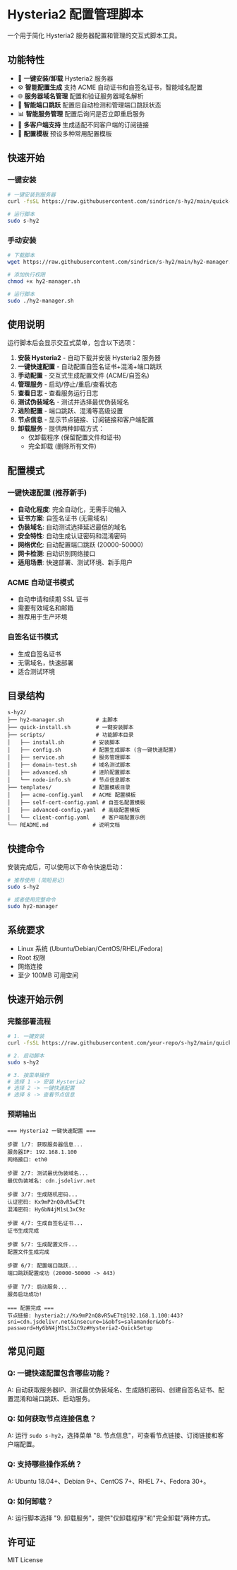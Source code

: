 # Hysteria2 配置管理脚本

一个用于简化 Hysteria2 服务器配置和管理的交互式脚本工具。

## 功能特性

- 🚀 **一键安装/卸载** Hysteria2 服务器
- ⚙️ **智能配置生成** 支持 ACME 自动证书和自签名证书，智能域名配置
- 🌐 **服务器域名管理** 配置和验证服务器域名解析
- 🔧 **智能端口跳跃** 配置后自动检测和管理端口跳跃状态
- 📊 **智能服务管理** 配置后询问是否立即重启服务
- 📱 **多客户端支持** 生成适配不同客户端的订阅链接
- 📝 **配置模板** 预设多种常用配置模板

## 快速开始

### 一键安装

```bash
# 一键安装到服务器
curl -fsSL https://raw.githubusercontent.com/sindricn/s-hy2/main/quick-install.sh | sudo bash

# 运行脚本
sudo s-hy2
```

### 手动安装

```bash
# 下载脚本
wget https://raw.githubusercontent.com/sindricn/s-hy2/main/hy2-manager.sh

# 添加执行权限
chmod +x hy2-manager.sh

# 运行脚本
sudo ./hy2-manager.sh
```

## 使用说明

运行脚本后会显示交互式菜单，包含以下选项：

1. **安装 Hysteria2** - 自动下载并安装 Hysteria2 服务器
2. **一键快速配置** - 自动配置自签名证书+混淆+端口跳跃
3. **手动配置** - 交互式生成配置文件 (ACME/自签名)
4. **管理服务** - 启动/停止/重启/查看状态
5. **查看日志** - 查看服务运行日志
6. **测试伪装域名** - 测试并选择最优伪装域名
7. **进阶配置** - 端口跳跃、混淆等高级设置
8. **节点信息** - 显示节点链接、订阅链接和客户端配置
9. **卸载服务** - 提供两种卸载方式：
   - 仅卸载程序 (保留配置文件和证书)
   - 完全卸载 (删除所有文件)

## 配置模式

### 一键快速配置 (推荐新手)
- **自动化程度**: 完全自动化，无需手动输入
- **证书方案**: 自签名证书 (无需域名)
- **伪装域名**: 自动测试选择延迟最低的域名
- **安全特性**: 自动生成认证密码和混淆密码
- **网络优化**: 自动配置端口跳跃 (20000-50000)
- **网卡检测**: 自动识别网络接口
- **适用场景**: 快速部署、测试环境、新手用户

### ACME 自动证书模式
- 自动申请和续期 SSL 证书
- 需要有效域名和邮箱
- 推荐用于生产环境

### 自签名证书模式
- 生成自签名证书
- 无需域名，快速部署
- 适合测试环境

## 目录结构

```
s-hy2/
├── hy2-manager.sh          # 主脚本
├── quick-install.sh        # 一键安装脚本
├── scripts/                # 功能脚本目录
│   ├── install.sh         # 安装脚本
│   ├── config.sh          # 配置生成脚本 (含一键快速配置)
│   ├── service.sh         # 服务管理脚本
│   ├── domain-test.sh     # 域名测试脚本
│   ├── advanced.sh        # 进阶配置脚本
│   └── node-info.sh       # 节点信息脚本
├── templates/             # 配置模板目录
│   ├── acme-config.yaml   # ACME 配置模板
│   ├── self-cert-config.yaml # 自签名配置模板
│   ├── advanced-config.yaml  # 高级配置模板
│   └── client-config.yaml    # 客户端配置示例
└── README.md              # 说明文档
```

## 快捷命令

安装完成后，可以使用以下命令快速启动：

```bash
# 推荐使用 (简短易记)
sudo s-hy2

# 或者使用完整命令
sudo hy2-manager
```

## 系统要求

- Linux 系统 (Ubuntu/Debian/CentOS/RHEL/Fedora)
- Root 权限
- 网络连接
- 至少 100MB 可用空间

## 快速开始示例

### 完整部署流程
```bash
# 1. 一键安装
curl -fsSL https://raw.githubusercontent.com/your-repo/s-hy2/main/quick-install.sh | sudo bash

# 2. 启动脚本
sudo s-hy2

# 3. 按菜单操作
# 选择 1 -> 安装 Hysteria2
# 选择 2 -> 一键快速配置
# 选择 8 -> 查看节点信息
```

### 预期输出
```
=== Hysteria2 一键快速配置 ===

步骤 1/7: 获取服务器信息...
服务器IP: 192.168.1.100
网络接口: eth0

步骤 2/7: 测试最优伪装域名...
最优伪装域名: cdn.jsdelivr.net

步骤 3/7: 生成随机密码...
认证密码: Kx9mP2nQ8vR5wE7t
混淆密码: Hy6bN4jM1sL3xC9z

步骤 4/7: 生成自签名证书...
证书生成完成

步骤 5/7: 生成配置文件...
配置文件生成完成

步骤 6/7: 配置端口跳跃...
端口跳跃配置成功 (20000-50000 -> 443)

步骤 7/7: 启动服务...
服务启动成功!

=== 配置完成 ===
节点链接: hysteria2://Kx9mP2nQ8vR5wE7t@192.168.1.100:443?sni=cdn.jsdelivr.net&insecure=1&obfs=salamander&obfs-password=Hy6bN4jM1sL3xC9z#Hysteria2-QuickSetup
```

## 常见问题

### Q: 一键快速配置包含哪些功能？
A: 自动获取服务器IP、测试最优伪装域名、生成随机密码、创建自签名证书、配置混淆和端口跳跃、启动服务。

### Q: 如何获取节点连接信息？
A: 运行 `sudo s-hy2`，选择菜单 "8. 节点信息"，可查看节点链接、订阅链接和客户端配置。

### Q: 支持哪些操作系统？
A: Ubuntu 18.04+、Debian 9+、CentOS 7+、RHEL 7+、Fedora 30+。

### Q: 如何卸载？
A: 运行脚本选择 "9. 卸载服务"，提供"仅卸载程序"和"完全卸载"两种方式。

## 许可证

MIT License
